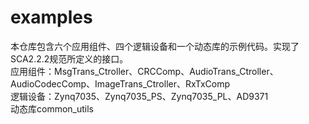 # examples
本仓库包含六个应用组件、四个逻辑设备和一个动态库的示例代码。实现了SCA2.2.2规范所定义的接口。<br>
应用组件：MsgTrans_Ctroller、CRCComp、AudioTrans_Ctroller、AudioCodecComp、ImageTrans_Ctroller、RxTxComp <br>
逻辑设备：Zynq7035、Zynq7035_PS、Zynq7035_PL、AD9371 <br>
动态库common_utils
